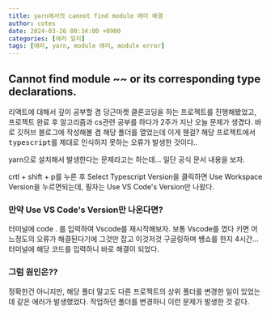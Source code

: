 ```yaml
---
title: yarn에서의 cannot find module 에러 해결 
author: cotes
date: 2024-03-26 00:34:00 +0900
categories: [에러 일지]
tags: [에러, yarn, module 에러, module error]
---
```


## **Cannot find module ~~ or its corresponding type declarations.**
리액트에 대해서 깊이 공부할 겸 당근마켓 클론코딩을 하는 프로젝트를 진행해봤었고, 프로젝트 완료 후 알고리즘과 cs관련 공부를 하다가 2주가 지난 오늘 문제가 생겼다.
바로 깃허브 블로그에 작성해볼 겸 해당 폴더를 열었는데 이게 웬걸? 
해당 프로젝트에서 <kbd>typescript</kbd>를 제대로 인식하지 못하는 오류가 발생한 것이다..


yarn으로 설치해서 발생한다는 문제라고는 하는데... 일단 공식 문서 내용을 보자.


crtl + shift + p를 누른 후 Select Typescript Version을 클릭하면 Use Workspace Version을 누르면되는데,
필자는 Use VS Code's Version만 나왔다.

### **만약 Use VS Code's Version만 나온다면?**

터미널에 code . 를 입력하여 Vscode를 재시작해보자.
보통 Vscode를 껐다 키면 어느정도의 오류가 해결된다기에 그것만 잡고 이것저것 구글링하며 썡쇼를 한지 4시간... 
터미널에 해당 코드를 입력하니 바로 해결이 되었다.

### 그럼 원인은??
정확한건 아니지만, 해당 폴더 말고도 다른 프로젝트의 상위 폴더를 변경한 일이 있었는데 같은 에러가 발생했었다. 
작업하던 폴더를 변경하니 이런 문제가 발생한 것 같다.

